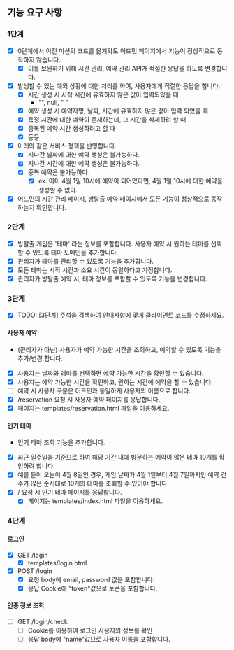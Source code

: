 ## 기능 요구 사항

### 1단계

- [x] 0단계에서 이전 미션의 코드를 옮겨와도 어드민 페이지에서 기능이 정상적으로 동작하지 않습니다.
    -[x] 이를 보완하기 위해 시간 관리, 예약 관리 API가 적절한 응답을 하도록 변경합니다.
-[x] 발생할 수 있는 예외 상황에 대한 처리를 하여, 사용자에게 적절한 응답을 합니다.
    -[x] 시간 생성 시 시작 시간에 유효하지 않은 값이 입력되었을 때
        - "", null, "   "
    -[x] 예약 생성 시 예약자명, 날짜, 시간에 유효하지 않은 값이 입력 되었을 때
    -[x] 특정 시간에 대한 예약이 존재하는데, 그 시간을 삭제하려 할 때
    -[x] 중복된 예약 시간 생성하려고 할 때
    -[x] 등등
-[x] 아래와 같은 서비스 정책을 반영합니다.
    -[x] 지나간 날짜에 대한 예약 생성은 불가능하다.
    -[x] 지나간 시간에 대한 예약 생성은 불가능하다.
    -[x] 중복 예약은 불가능하다.
        -[x] ex. 이미 4월 1일 10시에 예약이 되어있다면, 4월 1일 10시에 대한 예약을 생성할 수 없다.
-[x] 어드민의 시간 관리 페이지, 방탈출 예약 페이지에서 모든 기능이 정상적으로 동작하는지 확인합니다.

### 2단계

- [x] 방탈출 게임은 '테마' 라는 정보를 포함합니다. 사용자 예약 시 원하는 테마를 선택할 수 있도록 테마 도메인을 추가합니다.
- [x] 관리자가 테마를 관리할 수 있도록 기능을 추가합니다.
- [x] 모든 테마는 시작 시간과 소요 시간이 동일하다고 가정합니다.
- [x] 관리자가 방탈출 예약 시, 테마 정보를 포함할 수 있도록 기능을 변경합니다.

### 3단계

- [x] TODO: [3단계] 주석을 검색하여 안내사항에 맞게 클라이언트 코드를 수정하세요.

#### 사용자 예약

- (관리자가 아닌) 사용자가 예약 가능한 시간을 조회하고, 예약할 수 있도록 기능을 추가/변경 합니다.
- [x] 사용자는 날짜와 테마를 선택하면 예약 가능한 시간을 확인할 수 있습니다.
- [x] 사용자는 예약 가능한 시간을 확인하고, 원하는 시간에 예약을 할 수 있습니다.
- [ ] 예약 시 사용자 구분은 어드민과 동일하게 사용자의 이름으로 합니다.
- [x] /reservation 요청 시 사용자 예약 페이지를 응답합니다.
- [x] 페이지는 templates/reservation.html 파일을 이용하세요.

#### 인기 테마

- 인기 테마 조회 기능을 추가합니다.
- [x] 최근 일주일을 기준으로 하여 해당 기간 내에 방문하는 예약이 많은 테마 10개를 확인하려 합니다.
- [x] 예를 들어 오늘이 4월 8일인 경우, 게임 날짜가 4월 1일부터 4월 7일까지인 예약 건수가 많은 순서대로 10개의 테마를 조회할 수 있어야 합니다.
- [x] / 요청 시 인기 테마 페이지를 응답합니다.
    - [x] 페이지는 templates/index.html 파일을 이용하세요.

### 4단계

#### 로그인

- [x] GET /login
    - [x] templates/login.html
- [x] POST /login
    - [x] 요청 body에 email, password 값을 포함합니다.
    - [x] 응답 Cookie에 "token"값으로 토큰을 포함합니다.

#### 인증 정보 조회

- [ ] GET /login/check
    - [ ] Cookie를 이용하여 로그인 사용자의 정보를 확인
    - [ ] 응답 body에 "name"값으로 사용자 이름을 포함합니다.
